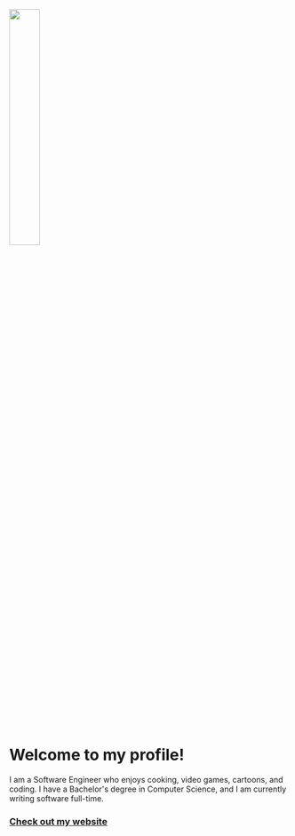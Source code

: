 <img src="https://raw.githubusercontent.com/MasterEric/MasterEric/main/comm for eric.png" style="width: 33%">

#  Welcome to my profile!
I am a Software Engineer who enjoys cooking, video games, cartoons, and coding. I have a Bachelor's degree in Computer Science, and I am currently writing software full-time.

### [Check out my website](https://elitemastereric.github.io/)
